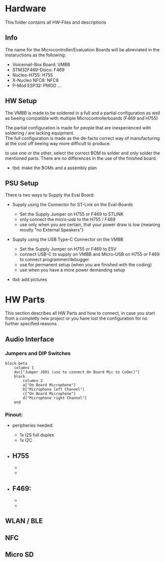 # Hardware
This folder contains all HW-Files and descriptions

## Info
The name for the Microcontroller/Evaluation Boards will be abreviated in the instaructions as the following:
- Voicemail-Box Board: 	VMBB
- STM32F469-Disco:		F469
- Nucleo-H755:			H755
- X-Nucleo NFC8:		NFC8
- P-Mod ESP32:			PMOD
...

## HW Setup
The VMBB is made to be soldered in a full and a partial configuration as well as beeing compatible with
multiple Microcontrollerboards (F469 and H755)

The partial configuration is made for people that are inexperienced with soldering / are lacking equipment.  
The full configuration is made as the de-facto correct way of manufacturing at the cost off beeing way more difficult to produce.

to use one or the other, select the correct BOM to solder and only solder the mentioned parts. There are no differences in the use of the finished board.

- tbd: make the BOMs and a assembly plan 


## PSU Setup
There is two ways to Supply the Eval Board:
- Supply using the Connector for ST-Link on the Eval-Boards
	- Set the Supply Jumper on H755 or F469 to STLINK
	- only connect the micro-usb to the H755 / F469
	- use only when you are certain, that your power draw is low (meaning mostly "no External Speakers")

- Supply using the USB Type-C Connector on the VMBB
	- Set the Supply Jumper on H755 or F469 to E5V
	- connect USB-C to supply on VMBB and MIcro-USB on H755 or F469 to connect programmer/debugger
	- use for permanent setup (when you are finished with the coding)
	- use when you have a more power demanding setup


- tbd: add pictures

# HW Parts
This section describes all HW Parts and how to connect, in case you start from a completly new project
or you have lost the configuration for no further specified reasons.


## Audio Interface

### Jumpers and DIP Switches


```mermaid
block-beta
    columns 1
    doc["Jumper J601 (use to connect On Board Mic to Codec)"]
    block
        columns 2
        a["On Board Microphone"]
        b["Microphone left Channel"]
        c["On Board Microphone"]
        d["Microphone right Channel"]
    end
```



### Pinout:
- peripheries needed:
	- 1x I2S full duplex
	- 1x I2C


- H755
	- 
	- 
	- 

- F469:
	- 
	- 
	- 


## WLAN / BLE

## NFC

## Micro SD